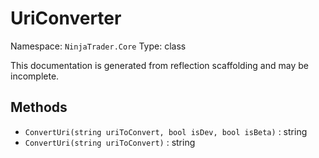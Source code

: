 # UriConverter

Namespace: `NinjaTrader.Core`
Type: class

This documentation is generated from reflection scaffolding and may be incomplete.

## Methods
- `ConvertUri(string uriToConvert, bool isDev, bool isBeta)` : string
- `ConvertUri(string uriToConvert)` : string
